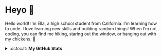 # Heyo :wave:

Hello world! I'm Ella, a high school student from California. I'm learning how to code. I love learning new skills and building random things! When I'm not coding, you can find me hiking, staring out the window, or hanging out with my chickens. :chicken:

<details closed>
<summary> :octocat: <b>My GitHub Stats</b> </summary>
<br>
<p align = "center">
 <img align="left" src="https://github-readme-stats.vercel.app/api?username=eilla1&count_private=true" /> 
 </p>

 [![Top Langs](https://github-readme-stats.vercel.app/api/top-langs/?username=eilla1&layout=compact)](https://github.com/anuraghazra/github-readme-stats)

(excluding private repositories)

</details>

